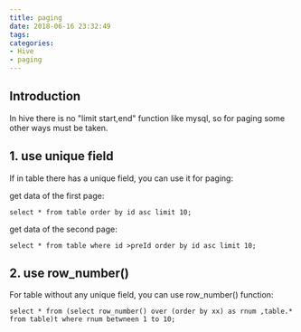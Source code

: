 ```yaml
---
title: paging
date: 2018-06-16 23:32:49
tags:
categories:
- Hive
- paging
---
```


## Introduction
In hive there is no "limit start,end" function like mysql, so for paging some other ways must be taken.

## 1. use unique field
If in table there has a unique field, you can use it for paging: 

get data of the first page:
	
	select * from table order by id asc limit 10;

get data of the second page:

	select * from table where id >preId order by id asc limit 10;

## 2. use row_number()
For table without any unique field, you can use row_number() function: 

	select * from (select row_number() over (order by xx) as rnum ,table.* from table)t where rnum betwneen 1 to 10;